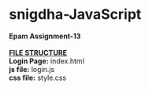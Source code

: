 # snigdha-JavaScript
<b>Epam Assignment-13</b>
<br>
<br>
<b> <u>FILE STRUCTURE</u></b><br>
<b>Login Page:</b> index.html<br>
<b>js file:</b> login.js<br>
<b>css file:</b> style.css<br>


